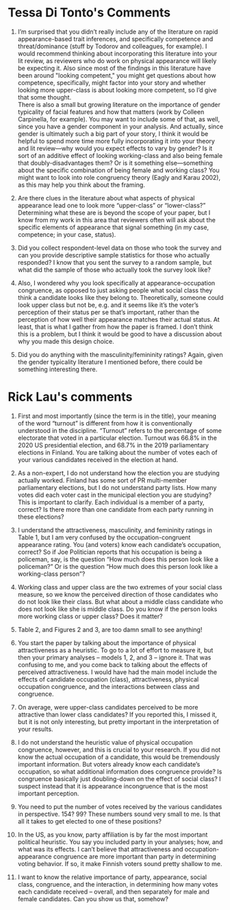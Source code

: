 # Tessa Di Tonto's Comments

1. I’m surprised that you didn’t really include any of the literature on rapid appearance-based trait inferences, and specifically competence and threat/dominance (stuff by Todorov and colleagues, for example). I would recommend thinking about incorporating this literature into your lit review, as reviewers who do work on physical appearance will likely be expecting it. Also since most of the findings in this literature have been around "looking  competent," you might get questions about how competence, specifically, might factor into your story and whether looking more upper-class is about looking more competent, so I’d give that some thought.  
There is also a small but growing literature on the importance of gender typicality of facial features and how that matters (work by Colleen Carpinella, for example). You may want to include some of that, as well, since you have a gender component in your analysis. 
And actually, since gender is ultimately such a big part of your story, I think it would be helpful to spend more time more fully incorporating it into your theory and lit review—why would you expect effects to vary by gender? Is it sort of an additive effect of looking working-class and also being female that doubly-disadvantages them? Or is it something else—something about the specific combination of being female and working class? You might want to look into role congruency theory (Eagly and Karau 2002), as this may help you think about the framing.  

2. Are there clues in the literature about what aspects of physical appearance lead one to look more “upper-class” or “lower-class?” Determining what these are is beyond the scope of your paper, but I know from my work in this area that reviewers often will ask about the specific elements of appearance that signal something (in my case, competence; in your case, status).   

3. Did you collect respondent-level data on those who took the survey and can you provide descriptive sample statistics for those who actually responded? I know that you sent the survey to a random sample, but what did the sample of those who actually took the survey look like? 

4. Also, I wondered why you look specifically at appearance-occupation congruence, as opposed to just asking people what social class they think a candidate looks like they belong to. Theoretically, someone could look upper class but not be, e.g. and it seems like it’s the voter’s perception of their status per se that’s important, rather than the perception of how well their appearance matches their actual status. At least, that is what I gather from how the paper is framed. I don’t think this is a problem, but I think it would be good to have a discussion about why you made this design choice. 
 
5. Did you do anything with the masculinity/femininity ratings? Again, given the gender typicality literature I mentioned before, there could be something interesting there. 

# Rick Lau's comments

1. First and most importantly (since the term is in the title), your meaning of the word “turnout” is different from how it is conventionally understood in the discipline.  “Turnout” refers to the percentage of some electorate that voted in a particular election. Turnout was 66.8% in the 2020 US presidential election, and 68.7% in the 2019 parliamentary elections in Finland. You are talking about the number of votes each of your various candidates received in the election at hand.

2. As a non-expert, I do not understand how the election you are studying actually worked. Finland has some sort of PR multi-member parliamentary elections, but I do not understand party lists. How many votes did each voter cast in the municipal election you are studying? This is important to clarify.  Each individual is a member of a party, correct? Is there more than one candidate from each party running in these elections?

3. I understand the attractiveness, masculinity, and femininity ratings in Table 1, but I am very confused by the occupation-congruent appearance rating. You (and voters) know each candidate’s occupation, correct?  So if Joe Politician reports that his occupation is being a policeman, say, is the question “How much does this person look like a policeman?”  Or is the question “How much does this person look like a working-class person”?

4. Working class and upper class are the two extremes of your social class measure, so we know the perceived direction of those candidates who do not look like their class. But what about a middle class candidate who does not look like she is middle class. Do you know if the person looks more working class or upper class?  Does it matter?

5. Table 2, and Figures 2 and 3, are too damn small to see anything!  

6. You start the paper by talking about the importance of physical attractiveness as a heuristic. To go to a lot of effort to measure it, but then your primary analyses – models 1, 2, and 3 – ignore it. That was confusing to me, and you come back to talking about the effects of perceived attractiveness. I would have had the main model include the effects of candidate occupation (class), attractiveness, physical occupation congruence, and the interactions between class and congruence. 

7. On average, were upper-class candidates perceived to be more attractive than lower class candidates? If you reported this, I missed it, but it is not only interesting, but pretty important in the interpretation of your results.

8. I do not understand the heuristic value of physical occupation congruence, however, and this is crucial to your research. If you did not know the actual occupation of a candidate, this would be tremendously important information. But voters already know each candidate’s occupation, so what additional information does congruence provide?  Is congruence basically just doubling-down on the effect of social class? I suspect instead that it is appearance incongruence that is the most important perception.

9. You need to put the number of votes received by the various candidates in perspective. 154?  99?  These numbers sound very small to me.  Is that all it takes to get elected to one of these positions?

10. In the US, as you know, party affiliation is by far the most important political heuristic.  You say you included party in your analyses; how, and what was its effects. I can’t believe that attractiveness and occupation-appearance congruence are more important than party in determining voting behavior.  If so, it make Finnish voters sound pretty shallow to me.

11. I want to know the relative importance of party, appearance, social class, congruence, and the interaction, in determining how many votes each candidate received – overall, and then separately for male and female candidates.  Can you show us that, somehow?

